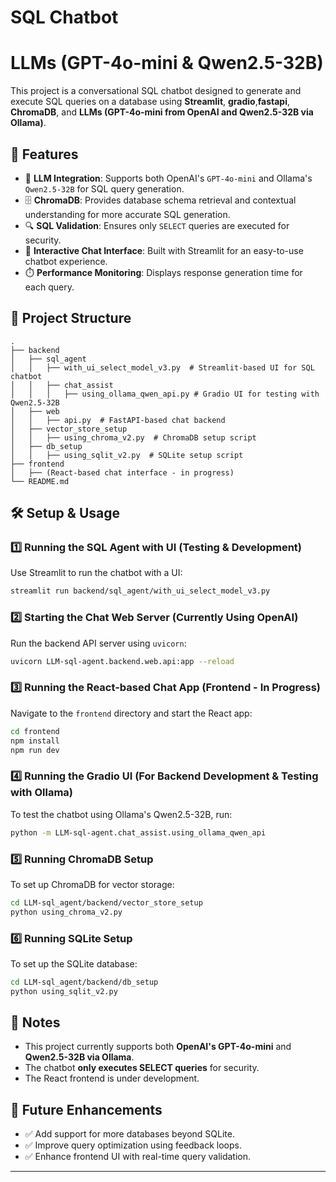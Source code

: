 # SQL Chatbot &#x20;

# LLMs (GPT-4o-mini & Qwen2.5-32B)

This project is a conversational SQL chatbot designed to generate and execute SQL queries on a database using 
**Streamlit**, **gradio**,**fastapi**, **ChromaDB**, and **LLMs (GPT-4o-mini from OpenAI and Qwen2.5-32B via Ollama)**.

## 🚀 Features

- 🧠 **LLM Integration**: Supports both OpenAI's `GPT-4o-mini` and Ollama's `Qwen2.5-32B` for SQL query generation.
- 🗄️ **ChromaDB**: Provides database schema retrieval and contextual understanding for more accurate SQL generation.
- 🔍 **SQL Validation**: Ensures only `SELECT` queries are executed for security.
- 💬 **Interactive Chat Interface**: Built with Streamlit for an easy-to-use chatbot experience.
- ⏱️ **Performance Monitoring**: Displays response generation time for each query.

## 📂 Project Structure

```
.
├── backend
│   ├── sql_agent
│   │   ├── with_ui_select_model_v3.py  # Streamlit-based UI for SQL chatbot
│   │   ├── chat_assist
│   │   │   ├── using_ollama_qwen_api.py # Gradio UI for testing with Qwen2.5-32B
│   ├── web
│   │   ├── api.py  # FastAPI-based chat backend
│   ├── vector_store_setup
│   │   ├── using_chroma_v2.py  # ChromaDB setup script
│   ├── db_setup
│   │   ├── using_sqlit_v2.py  # SQLite setup script
├── frontend
│   ├── (React-based chat interface - in progress)
└── README.md
```

## 🛠️ Setup & Usage

### 1️⃣ Running the SQL Agent with UI (Testing & Development)

Use Streamlit to run the chatbot with a UI:

```bash
streamlit run backend/sql_agent/with_ui_select_model_v3.py
```

### 2️⃣ Starting the Chat Web Server (Currently Using OpenAI)

Run the backend API server using `uvicorn`:

```bash
uvicorn LLM-sql-agent.backend.web.api:app --reload
```

### 3️⃣ Running the React-based Chat App (Frontend - In Progress)

Navigate to the `frontend` directory and start the React app:

```bash
cd frontend
npm install
npm run dev
```

### 4️⃣ Running the Gradio UI (For Backend Development & Testing with Ollama)

To test the chatbot using Ollama's Qwen2.5-32B, run:

```bash
python -m LLM-sql-agent.chat_assist.using_ollama_qwen_api
```

### 5️⃣ Running ChromaDB Setup

To set up ChromaDB for vector storage:

```bash
cd LLM-sql_agent/backend/vector_store_setup
python using_chroma_v2.py
```

### 6️⃣ Running SQLite Setup

To set up the SQLite database:

```bash
cd LLM-sql_agent/backend/db_setup
python using_sqlit_v2.py
```

## 📝 Notes

- This project currently supports both **OpenAI's GPT-4o-mini** and **Qwen2.5-32B via Ollama**.
- The chatbot **only executes SELECT queries** for security.
- The React frontend is under development.

## 📌 Future Enhancements

- ✅ Add support for more databases beyond SQLite.
- ✅ Improve query optimization using feedback loops.
- ✅ Enhance frontend UI with real-time query validation.

---

###

